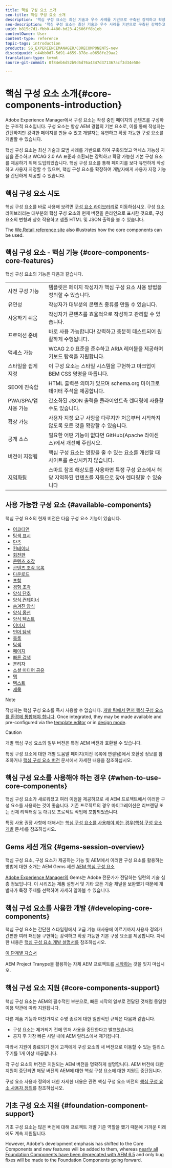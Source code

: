 ```yaml
---
title: 핵심 구성 요소 소개
seo-title: 핵심 구성 요소 소개
description: '핵심 구성 요소는 최신 기술과 우수 사례를 기반으로 구축된 강력하고 확장 가능한 기본 구성 요소를 제공하기 위해 도입되었습니다. '
seo-description: '핵심 구성 요소는 최신 기술과 우수 사례를 기반으로 구축된 강력하고 확장 가능한 기본 구성 요소를 제공하기 위해 도입되었습니다. '
uuid: b815c7d1-fbb0-4480-bd23-42606ff8b1eb
contentOwner: User
content-type: reference
topic-tags: introduction
products: SG_EXPERIENCEMANAGER/CORECOMPONENTS-new
discoiquuid: c44bb0d7-5d91-4659-878e-a0658fe29aa2
translation-type: tm+mt
source-git-commit: 0f84eb6d52b9d6d76a4347d371367acf3d34e58e

---
```



# 핵심 구성 요소 소개{#core-components-introduction}

Adobe Experience Manager에서 구성 요소는 작성 중인 페이지의 콘텐츠를 구성하는 구조적 요소입니다. 구성 요소는 항상 AEM 경험의 기본 요소로, 이를 통해 작성자는 간단하지만 강력한 페이지를 만들 수 있고 개발자는 유연하고 확장 가능한 구성 요소를 개발할 수 있습니다.

핵심 구성 요소는 최신 기술과 모범 사례를 기반으로 하여 구축되었고 액세스 가능성 지침을 준수하고 WCAG 2.0 AA 표준과 호환되는 강력하고 확장 가능한 기본 구성 요소를 제공하기 위해 도입되었습니다. 핵심 구성 요소를 통해 페이지를 보다 유연하게 작성하고 사용자 지정할 수 있으며, 핵심 구성 요소를 확장하여 개발자에게 사용자 지정 기능을 간단하게 제공할 수 있습니다.

## 핵심 구성 요소 시도

핵심 구성 요소를 바로 사용해 보려면 [구성 요소 라이브러리](http://opensource.adobe.com/aem-core-wcm-components/library.html)로 이동하십시오. 구성 요소 라이브러리는 대부분의 핵심 구성 요소의 현재 버전을 온라인으로 표시한 것으로, 구성 요소의 변형과 상호 작용하고 샘플 HTML 및 JSON 출력을 볼 수 있습니다.

The [We.Retail reference site](https://helpx.adobe.com/experience-manager/6-4/sites/developing/using/we-retail.html) also illustrates how the core components can be used.

## 핵심 구성 요소 - 핵심 기능 {#core-components-core-features}

핵심 구성 요소의 기능은 다음과 같습니다.

|  |  |
|--- |--- |
| 사전 구성 가능 | 템플릿은 페이지 작성자가 핵심 구성 요소 사용 방법을 정의할 수 있습니다. |
| 유연성 | 작성자가 대부분의 콘텐츠 종류를 만들 수 있습니다. |
| 사용하기 쉬움 | 작성자가 콘텐츠를 효율적으로 작성하고 관리할 수 있습니다. |
| 프로덕션 준비 | 바로 사용 가능합니다! 강력하고 충분히 테스트되어 원활하게 수행됩니다. |
| 액세스 가능 | WCAG 2.0 표준을 준수하고 ARIA 레이블을 제공하며 키보드 탐색을 지원합니다. |
| 스타일을 쉽게 지정 | 이 구성 요소는 스타일 시스템을 구현하고 마크업이 BEM CSS 명명을 따릅니다. |
| SEO에 친숙함 | HTML 출력은 의미가 있으며 schema.org 마이크로 데이터 주석을 제공합니다. |
| PWA/SPA/앱 사용 가능 | 간소화된 JSON 출력을 클라이언트측 렌더링에 사용할 수도 있습니다. |
| 확장 가능 | 사용자 지정 요구 사항을 다루지만 처음부터 시작하지 않도록 모든 것을 확장할 수 있습니다. |
| 공개 소스 | 필요한 어떤 기능이 없다면 GitHub(Apache 라이센스)에서 개선해 주십시오. |
| 버전이 지정됨 | 핵심 구성 요소는 영향을 줄 수 있는 요소를 개선할 때 사이트를 손상시키지 않습니다. |
| [지역화됨](localization.md) | 스마트 참조 해상도를 사용하면 특정 구성 요소에서 해당 지역화된 컨텐츠를 자동으로 찾아 렌더링할 수 있습니다 |

## 사용 가능한 구성 요소 {#available-components}

핵심 구성 요소의 현재 버전은 다음 구성 요소 기능이 있습니다.

* [어코디언](accordion.md)
* [탐색 표시](breadcrumb.md)
* [단추](button.md)
* [컨테이너](container.md)
* [회전판](carousel.md)
* [콘텐츠 조각](content-fragment-component.md)
* [콘텐츠 조각 목록](content-fragment-list.md)
* [다운로드](download.md)
* [포함](embed.md)
* [경험 조각](experience-fragment.md)
* [양식 단추](form-button.md)
* [양식 컨테이너](form-container.md)
* [숨겨진 양식](form-hidden.md)
* [양식 옵션](form-options.md)
* [양식 텍스트](form-text.md)
* [이미지](image.md)
* [언어 탐색](language-navigation.md)
* [목록](list.md)
* [탐색](navigation.md)
* [페이지](page.md)
* [빠른 검색](quick-search.md)
* [분리자](separator.md)
* [소셜 미디어 공유](sharing.md)
* [탭](tabs.md)
* [텍스트](text.md)
* [제목](title.md)

>[!NOTE]
>
>작성자는 핵심 구성 요소를 즉시 사용할 수 없습니다. [개발 팀에서 먼저 핵심 구성 요소를 환경에 통합해야 합니다](using.md). Once integrated, they may be made available and pre-configured via the [template editor](https://helpx.adobe.com/experience-manager/6-5/sites/authoring/using/templates.html) or in [design mode](https://helpx.adobe.com/experience-manager/6-5/sites/authoring/using/default-components-designmode.html).

>[!CAUTION]
>
>개별 핵심 구성 요소의 일부 버전은 특정 AEM 버전과 호환될 수 있습니다.
>
>특정 구성 요소에 대한 개별 도움말 페이지(이전 목록에 연결됨)에서 호환성 정보를 참조하거나 [핵심 구성 요소 버전](versions.md) 문서에서 자세한 내용을 참조하십시오.

## 핵심 구성 요소를 사용해야 하는 경우 {#when-to-use-core-components}

핵심 구성 요소가 새로워졌고 여러 이점을 제공하므로 새 AEM 프로젝트에서 이러한 구성 요소를 사용하는 것이 좋습니다. 기존 프로젝트의 경우 마이그레이션은 리브랜딩 또는 전체 리팩터링 등 대규모 프로젝트 작업에 포함되었습니다.

특정 사용 권장 사항에 대해서는 [핵심 구성 요소를 사용해야 하는 경우](developing.md)([핵심 구성 요소 개발](developing.md) 문서)를 참조하십시오.

## Gems 세션 개요 {#gems-session-overview}

핵심 구성 요소, 구성 요소가 제공하는 기능 및 AEM에서 이러한 구성 요소를 활용하는 방법에 대한 소개는 AEM Gems 세션 [AEM 핵심 구성 요소](https://helpx.adobe.com/experience-manager/kt/eseminars/gems/AEM-Core-Components.html)

[Adobe Experience Manager의](https://helpx.adobe.com/experience-manager/kt/eseminars/gems/aem-index.html) Gems는 Adobe 전문가가 전달하는 일련의 기술 심층 정보입니다. 이 시리즈는 제품 설명서 및 기타 모든 기술 채널을 보완했기 때문에 개발자가 특정 주제를 선택하여 자세히 알아볼 수 있습니다.

## 핵심 구성 요소를 사용한 개발 {#developing-core-components}

핵심 구성 요소는 간단한 스타일링에서 고급 기능 재사용에 이르기까지 사용자 정의가 간편한 여러 패턴을 구현하는 강력하고 확장 가능한 기본 구성 요소를 제공합니다. 자세한 내용은 [핵심 구성 요소 개발 설명서를](developing.md) 참조하십시오.

[이 단계별 자습서](https://helpx.adobe.com/experience-manager/6-5/sites/developing/using/getting-started.html)

AEM Project Tranype을 활용하는 자체 AEM 프로젝트를 [시작하는](overview.md) 것을 잊지 마십시오.

## 핵심 구성 요소 지원 {#core-components-support}

핵심 구성 요소는 AEM의 필수적인 부분으로, 빠른 시작의 일부로 전달된 것처럼 동일한 이용 약관에 따라 지원됩니다.

다른 제품 기능과 마찬가지로 수명 종료에 대한 일반적인 규칙은 다음과 같습니다.

* 구성 요소는 제거되기 전에 먼저 사용을 중단한다고 발표했습니다.
* 공지 후 가장 빠른 시일 내에 AEM 릴리스에서 제거됩니다.

따라서 지원이 종료되기 전에 고객에게 구성 요소의 새 버전으로 이동할 수 있는 릴리스 주기를 1개 이상 제공합니다.

각 구성 요소의 버전은 지원되는 AEM 버전을 명확하게 설명합니다. AEM 버전에 대한 지원이 중단되면 해당 버전의 AEM에 대한 핵심 구성 요소에 대한 지원도 중단됩니다.

구성 요소 사용자 정의에 대한 자세한 내용은 관련 핵심 구성 요소 버전의 [핵심 구성 요소 사용자 정의](customizing.md)를 참조하십시오.

## 기초 구성 요소 지원 {#foundation-component-support}

기초 구성 요소는 많은 버전에 대해 프로젝트 개발 기준 역할을 했기 때문에 가까운 미래에도 계속 지원됩니다.

However, Adobe's development emphasis has shifted to the Core Components and new features will be added to them, whereas [nearly all Foundation Components have been deprecated with AEM 6.5](https://helpx.adobe.com/experience-manager/6-5/sites/authoring/using/default-components-foundation.html) and only bug fixes will be made to the Foundation Components going forward.
